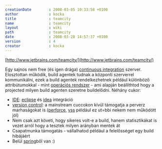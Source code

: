 ```yaml
---
creationDate        : 2008-03-05 10:33:58 +0100 
author              : kocka 
title               : teamcity 
name                : teamcity 
layout              : wiki 
path                : teamcity 
date                : 2008-03-28 14:57:37 +0100 
version             : 4 
creator             : kocka 
---
```

[http://www.jetbrains.com/teamcity/](http://www.jetbrains.com/teamcity/)

Egy sajnos nem free (és igen drága) [continuous integration](Continuous%20Integration.html) szerver. Elosztottan működik, build agentek tudnak a központi szerverrel kommunikálni, ezek a build agentek rendelkezhetnek például különböző attribútumokkal - mint [operációs rendszer](Operacios%20rendszer.html) - ami alapján beállíthtod hogy a projected milyen build agenten szeretne buildelődni.
Néhány cukor:

*   [IDE](IDE.html): [eclipse](Eclipse.html) és [idea](IDEA.html) integráció
*   [version control](version%20control.html): a mainstream cuccokon kívül támogatja a perverz marhaságokat is ([perforce](perforce.html), [vss](sourcesafe.html) például ez ut=bbi nekem nem működött jól)
*   Nem csak azt követi, hogy sikeres volt-e a build, hanem statisztikákat is vezet arról hogy a tesztek milyen arányban mentek át
*   Csapatmunka támogatás - vállalhatod például a felelősséget egy build hibájáért
*   Belül [spring](spring.html)ből van :)


